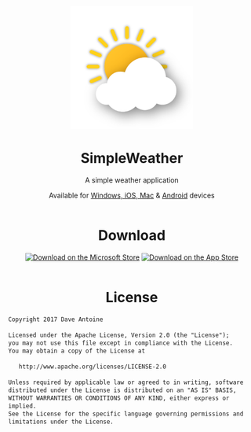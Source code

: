 <div align="center">
<br>
<img src="SimpleWeather.Windows/Assets/AppLogo.png" width="250" />
</div>

<h1 align="center">SimpleWeather</h1>
<p align="center">A simple weather application</p>
<div align="center">
Available for <a href='https://github.com/SimpleAppProjects/SimpleWeather-NET'>Windows, iOS, Mac</a> & <a href='https://github.com/SimpleAppProjects/SimpleWeather-Android'>Android</a> devices
</div>

<br>

<h1 align="center">Download</h1>

<div align="center">
<a href="http://www.microsoft.com/store/apps/9NKC37BC8SRX?cid=storebadge&amp;ocid=badge"><img src="https://developer.microsoft.com/en-us/store/badges/images/English_get-it-from-MS.png" alt="Download on the Microsoft Store" height="70" /></a>
<a href="https://testflight.apple.com/join/YIe5cYGy?itsct=apps_box_badge&amp;itscg=30200"><img src="https://tools.applemediaservices.com/api/badges/download-on-the-app-store/black/en-us?size=250x83&amp;releaseDate=1366243200" alt="Download on the App Store" height="70" /></a>
</div>

<br>

<h1 align="center">License</h1>

    Copyright 2017 Dave Antoine

    Licensed under the Apache License, Version 2.0 (the "License");
    you may not use this file except in compliance with the License.
    You may obtain a copy of the License at

       http://www.apache.org/licenses/LICENSE-2.0

    Unless required by applicable law or agreed to in writing, software
    distributed under the License is distributed on an "AS IS" BASIS,
    WITHOUT WARRANTIES OR CONDITIONS OF ANY KIND, either express or implied.
    See the License for the specific language governing permissions and
    limitations under the License.

